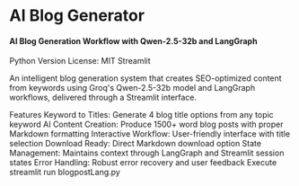 # AI Blog Generator

#### AI Blog Generation Workflow with Qwen-2.5-32b and LangGraph
Python Version License: MIT Streamlit

An intelligent blog generation system that creates SEO-optimized content from keywords using Groq's Qwen-2.5-32b model and LangGraph workflows, delivered through a Streamlit interface.

Features
Keyword to Titles: Generate 4 blog title options from any topic keyword
AI Content Creation: Produce 1500+ word blog posts with proper Markdown formatting
Interactive Workflow: User-friendly interface with title selection
Download Ready: Direct Markdown download option
State Management: Maintains context through LangGraph and Streamlit session states
Error Handling: Robust error recovery and user feedback
Execute
streamlit run blogpostLang.py
